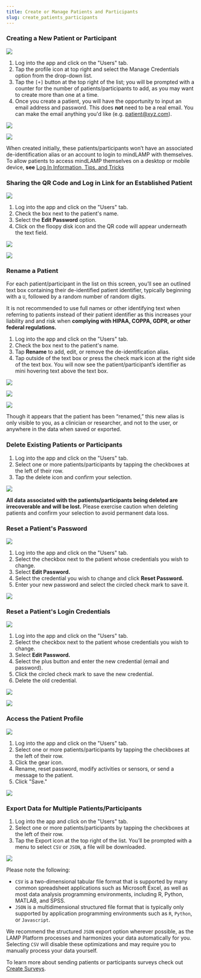 ```yaml
---
title: Create or Manage Patients and Participants
slug: create_patients_participants
---
```


### Creating a New Patient or Participant

![](../assets/users_tab.jpg)

1. Log into the app and click on the "Users" tab.
2. Tap the profile icon at top right and select the Manage Credentials option from the drop-down list. 
3. Tap the `[+]` button at the top right of the list; you will be prompted with a counter for the number of patients/participants to add, as you may want to create more than one at a time.
4. Once you create a patient, you will have the opportunity to input an email address and password. This does **not** need to be a real email. You can make the email anything you'd like (e.g. patient@xyz.com).

![](../assets/patient_menu.jpg)

![](../assets/new_patient_qr.jpg)

When created initially, these patients/participants won’t have an associated de-identification alias or an account to login to mindLAMP with themselves. To allow patients to access mindLAMP themselves on a desktop or mobile device, **see** [Log In Information, Tips, and Tricks](Log%20In%20Information,%20Tips,%20and%20Tricks.md)

### Sharing the QR Code and Log in Link for an Established Patient

![](../assets/users_tab.jpg)

1. Log into the app and click on the "Users" tab.
2. Check the box next to the patient's name.
3. Select the **Edit Password** option.
4. Click on the floopy disk icon and the QR code will appear underneath the text field.

![](../assets/edit_pass.jpg)

![](../assets/share_qr.jpg)

### Rename a Patient

For each patient/participant in the list on this screen, you’ll see an outlined text box containing their de-identified patient identifier, typically beginning with a `U`, followed by a random number of random digits. 

It is not recommended to use full names or other identifying text when referring to patients instead of their patient identifier as this increases your liability and and risk when **complying with HIPAA, COPPA, GDPR, or other federal regulations.**

1. Log into the app and click on the "Users" tab.
2. Check the box next to the patient's name.
3. Tap **Rename** to add, edit, or remove the de-identification alias. 
4. Tap outside of the text box or press the check mark icon at the right side of the text box. You will now see the patient/participant’s identifier as mini hovering text above the text box.

![](../assets/users_tab.jpg)

![](../assets/edit_pass.jpg)

![](../assets/rename.jpg)

Though it appears that the patient has been “renamed,” this new alias is only visible to you, as a clinician or researcher, and not to the user, or anywhere in the data when saved or exported. 

### Delete Existing Patients or Participants

1. Log into the app and click on the "Users" tab.
2. Select one or more patients/participants by tapping the checkboxes at the left of their row. 
3. Tap the delete icon and confirm your selection. 

![](../assets/edit_pass.jpg)

**All data associated with the patients/participants being deleted are irrecoverable and will be lost.** Please exercise caution when deleting patients and confirm your selection to avoid permanent data loss. 

### Reset a Patient's Password

![](../assets/edit_pass.jpg)

1. Log into the app and click on the "Users" tab.
2. Select the checkbox next to the patient whose credentials you wish to change.
3. Select **Edit Password.**
4. Select the credential you wish to change and click **Reset Password.**
5. Enter your new password and select the circled check mark to save it.

![](../assets/share_qr.jpg)

### Reset a Patient's Login Credentials

![](../assets/edit_pass.jpg)

1. Log into the app and click on the "Users" tab.
2. Select the checkbox next to the patient whose credentials you wish to change.
3. Select **Edit Password.**
4. Select the plus button and enter the new credential (email and password).
5. Click the circled check mark to save the new credential.
6. Delete the old credential.

![](../assets/new_credential.jpg)

![](../assets/delete_credential.jpg)

### Access the Patient Profile

![](../assets/edit_pass.jpg)

1. Log into the app and click on the "Users" tab.
2. Select one or more patients/participants by tapping the checkboxes at the left of their row. 
3. Click the gear icon.
4. Rename, reset password, modify activities or sensors, or send a message to the patient.
5. Click "Save."

![](../assets/patient_profile.jpg)

### Export Data for Multiple Patients/Participants

1. Log into the app and click on the "Users" tab.
2. Select one or more patients/participants by tapping the checkboxes at the left of their row. 
3. Tap the Export icon at the top right of the list. You’ll be prompted with a menu to select `CSV` or `JSON`, a file will be downloaded. 

![](../assets/export_patient.jpg)

Please note the following: 

- `CSV` is a two-dimensional tabular file format that is supported by many common spreadsheet applications such as Microsoft Excel, as well as most data analysis programming environments, including R, Python, MATLAB, and SPSS.
- `JSON` is a multidimensional structured file format that is typically only supported by application programming environments such as `R`, `Python`, or `Javascript`.

We recommend the structured `JSON` export option wherever possible, as the LAMP Platform processes and harmonizes your data automatically for you. Selecting `CSV` will disable these optimizations and may require you to manually process your data yourself.

To learn more about sending patients or participants surveys check out [Create Surveys](Activities%20Tips,%20Surveys,%20and%20Cognitive%20Tests/Create%20Surveys.md).
